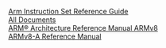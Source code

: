 [Arm Instruction Set Reference Guide](https://developer.arm.com/docs/100076/latest/preface)  
[All Documents](https://developer.arm.com/docs)  
[ARM® Architecture Reference Manual ARMv8](https://developer.arm.com/products/architecture/cpu-architecture/r-profile/docs/ddi0487/latest/arm-architecture-reference-manual-armv8-for-armv8-a-architecture-profile)  
[ARMv8-A Reference Manual](http://infocenter.arm.com/help/index.jsp?topic=/com.arm.doc.subset.architecture.reference/index.html)
